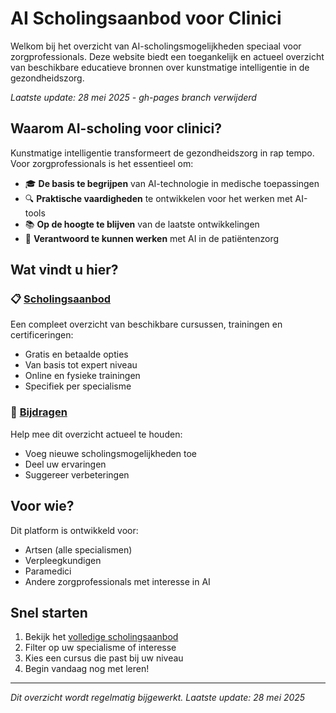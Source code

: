 # AI Scholingsaanbod voor Clinici

Welkom bij het overzicht van AI-scholingsmogelijkheden speciaal voor zorgprofessionals. Deze website biedt een toegankelijk en actueel overzicht van beschikbare educatieve bronnen over kunstmatige intelligentie in de gezondheidszorg.

*Laatste update: 28 mei 2025 - gh-pages branch verwijderd*

## Waarom AI-scholing voor clinici?

Kunstmatige intelligentie transformeert de gezondheidszorg in rap tempo. Voor zorgprofessionals is het essentieel om:

- 🎓 **De basis te begrijpen** van AI-technologie in medische toepassingen
- 🔍 **Praktische vaardigheden** te ontwikkelen voor het werken met AI-tools
- 📚 **Op de hoogte te blijven** van de laatste ontwikkelingen
- 🤝 **Verantwoord te kunnen werken** met AI in de patiëntenzorg

## Wat vindt u hier?

### 📋 [Scholingsaanbod](scholingsaanbod.md)
Een compleet overzicht van beschikbare cursussen, trainingen en certificeringen:
- Gratis en betaalde opties
- Van basis tot expert niveau
- Online en fysieke trainingen
- Specifiek per specialisme

### 🤲 [Bijdragen](bijdragen.md)
Help mee dit overzicht actueel te houden:
- Voeg nieuwe scholingsmogelijkheden toe
- Deel uw ervaringen
- Suggereer verbeteringen

## Voor wie?

Dit platform is ontwikkeld voor:
- Artsen (alle specialismen)
- Verpleegkundigen
- Paramedici
- Andere zorgprofessionals met interesse in AI

## Snel starten

1. Bekijk het [volledige scholingsaanbod](scholingsaanbod.md)
2. Filter op uw specialisme of interesse
3. Kies een cursus die past bij uw niveau
4. Begin vandaag nog met leren!

---

*Dit overzicht wordt regelmatig bijgewerkt. Laatste update: 28 mei 2025*
